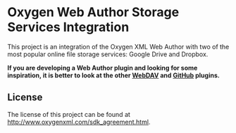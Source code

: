 Oxygen Web Author Storage Services Integration
==========================================
This project is an integration of the Oxygen XML Web Author with two of the most popular online file storage services: Google Drive and Dropbox.

**If you are developing a Web Author plugin and looking for some inspiration, it is better to look at the other [WebDAV](https://github.com/oxygenxml/web-author-webdav-plugin) and [GitHub](https://github.com/oxygenxml/web-author-github-plugin) plugins.**

License
--------

The license of this project can be found at http://www.oxygenxml.com/sdk_agreement.html.
    
